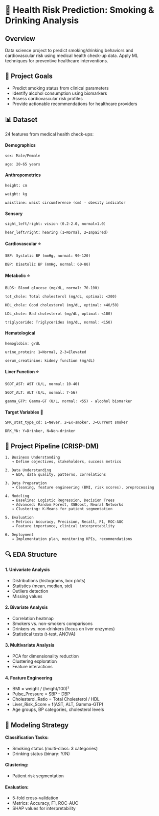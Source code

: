 # 🏥 Health Risk Prediction: Smoking & Drinking Analysis
## Overview

Data science project to predict smoking/drinking behaviors and cardiovascular risk using medical health check-up data. Apply ML techniques for preventive healthcare interventions.
## 🎯 Project Goals
- Predict smoking status from clinical parameters
- Identify alcohol consumption using biomarkers
- Assess cardiovascular risk profiles
- Provide actionable recommendations for healthcare providers

## 📊 Dataset

24 features from medical health check-ups:
#### Demographics

    sex: Male/Female

    age: 20-65 years

#### Anthropometrics

    height: cm

    weight: kg

    waistline: waist circumference (cm) - obesity indicator

#### Sensory

    sight_left/right: vision (0.2-2.0, normal=1.0)

    hear_left/right: hearing (1=Normal, 2=Impaired)

#### Cardiovascular ⭐

    SBP: Systolic BP (mmHg, normal: 90-120)

    DBP: Diastolic BP (mmHg, normal: 60-80)

#### Metabolic ⭐

    BLDS: Blood glucose (mg/dL, normal: 70-100)

    tot_chole: Total cholesterol (mg/dL, optimal: <200)

    HDL_chole: Good cholesterol (mg/dL, optimal: >40/50)

    LDL_chole: Bad cholesterol (mg/dL, optimal: <100)

    triglyceride: Triglycerides (mg/dL, normal: <150)

#### Hematological

    hemoglobin: g/dL

    urine_protein: 1=Normal, 2-3=Elevated

    serum_creatinine: kidney function (mg/dL)

#### Liver Function ⭐

    SGOT_AST: AST (U/L, normal: 10-40)

    SGOT_ALT: ALT (U/L, normal: 7-56)

    gamma_GTP: Gamma-GT (U/L, normal: <55) - alcohol biomarker

#### Target Variables 🎯

    SMK_stat_type_cd: 1=Never, 2=Ex-smoker, 3=Current smoker

    DRK_YN: Y=Drinker, N=Non-drinker

## 🔄 Project Pipeline (CRISP-DM)

```
1. Business Understanding
   → Define objectives, stakeholders, success metrics

2. Data Understanding
   → EDA, data quality, patterns, correlations

3. Data Preparation
   → Cleaning, feature engineering (BMI, risk scores), preprocessing

4. Modeling
   → Baseline: Logistic Regression, Decision Trees
   → Advanced: Random Forest, XGBoost, Neural Networks
   → Clustering: K-Means for patient segmentation

5. Evaluation
   → Metrics: Accuracy, Precision, Recall, F1, ROC-AUC
   → Feature importance, clinical interpretability

6. Deployment
   → Implementation plan, monitoring KPIs, recommendations
```

## 🔍 EDA Structure
#### 1. Univariate Analysis
- Distributions (histograms, box plots)
- Statistics (mean, median, std)
- Outliers detection
- Missing values

#### 2. Bivariate Analysis

- Correlation heatmap
- Smokers vs. non-smokers comparisons
- Drinkers vs. non-drinkers (focus on liver enzymes)
- Statistical tests (t-test, ANOVA)

#### 3. Multivariate Analysis
- PCA for dimensionality reduction
- Clustering exploration
- Feature interactions

#### 4. Feature Engineering
- BMI = weight / (height/100)²
- Pulse_Pressure = SBP - DBP
- Cholesterol_Ratio = Total Cholesterol / HDL
- Liver_Risk_Score = f(AST, ALT, Gamma-GTP)
- Age groups, BP categories, cholesterol levels

## 🤖 Modeling Strategy

#### Classification Tasks:
- Smoking status (multi-class: 3 categories)
- Drinking status (binary: Y/N)

#### Clustering:
- Patient risk segmentation

#### Evaluation:
- 5-fold cross-validation
- Metrics: Accuracy, F1, ROC-AUC
- SHAP values for interpretability

